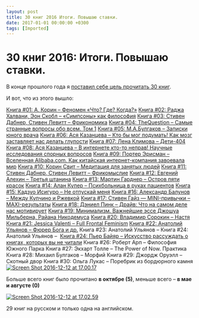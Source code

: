 ```yaml
---
layout: post
title: 30 книг 2016 Итоги. Повышаю ставки.
date: 2017-01-01 00:00:00 +0300
tags: [Imported]
---
```

# 30 книг 2016: Итоги. Повышаю ставки.

В конце прошлого года я [поставил себе цель прочитать 30 книг](https://blog.alexeyev.me/2015/12/30-books-2016/ "2016: 30 книг").

И вот, что из этого вышло:

[Книга #01: А. Корин – Феномен «Что? Где? Когда?»](https://blog.alexeyev.me/2016/01/fenomen-chgk/ "Книга #01: А. Корин – Феномен «Что? Где? Когда?»")
[Книга #02: Раджа Халвани, Эон Скобл – «Симпсоны» как философия](https://blog.alexeyev.me/2016/01/the-simpsons-and-philosophy/ "Книга #02: Раджа Халвани, Эон Скобл – «Симпсоны» как философия")
[Книга #03: Стивен Дабнер, Стивен Левитт – Фрикономика](https://blog.alexeyev.me/2016/01/freakonomics/ "Книга #03: Стивен Дабнер, Стивен Левитт – Фрикономика")
[Книга #04: TheQuestion – Самые странные вопросы обо всем. Том 1](https://blog.alexeyev.me/2016/02/the-question/ "Книга #04: TheQuestion – Самые странные вопросы обо всем. Том 1")
[Книга #05: М.А.Булгаков – Записки юного врача](https://blog.alexeyev.me/2016/02/notes-of-young-doctor/ "Книга #05: М.А.Булгаков – Записки юного врача")
[Книга #06: Ася Казанцева – Кто бы мог подумать! Как мозг заставляет нас делать глупости](https://blog.alexeyev.me/2016/02/asya-kazantseva/ "Книга #06: Ася Казанцева – Кто бы мог подумать! Как мозг заставляет нас делать глупости")
[Книга #07: Лена Климова – Дети-404](https://blog.alexeyev.me/2016/04/404/ "Книга #07: Лена Климова – Дети-404")
[Книга #08: Ася Казанцева – В интернете кто-то неправ! Научные исследования спорных вопросов](https://blog.alexeyev.me/2016/04/asya-kazantseva-2/ "Книга #08: Ася Казанцева – В интернете кто-то неправ! Научные исследования спорных вопросов")
[Книга #09: Портер Эрисман – Вселенная Alibaba.com. Как китайская интернет-компания завоевала мир](https://blog.alexeyev.me/2016/04/alibaba/ "Книга #09: Портер Эрисман – Вселенная Alibaba.com. Как китайская интернет-компания завоевала мир")
[Книга #10: Корин Свит – Медитация для занятых людей](https://blog.alexeyev.me/2016/06/corinne-sweet/ "Книга #10:  Корин Свит – Медитация для занятых людей")
[Книга #11: Стивен Дабнер, Стивен Левитт – Фрикомыслие](https://blog.alexeyev.me/2016/07/think-like-a-freak/ "Книга #11: Стивен Дабнер, Стивен Левитт – Фрикомыслие")
[Книга #12: Евгений Алехин – Третья штанина](https://blog.alexeyev.me/2016/07/alekhin/ "Книга #12: Евгений Алехин – Третья штанина")
[Книга #13: Мартин Гарднер – Остров пяти красок](https://blog.alexeyev.me/2016/08/gardner/ "Книга #13: Мартин Гарднер – Остров пяти красок")
[Книга #14: Алан Купер – Психбольница в руках пациентов](https://blog.alexeyev.me/2016/08/cooper/ "Книга #14: Алан Купер – Психбольница в руках пациентов")
[Книга #15: Кадзуо Исигуро – Не отпускай меня](https://blog.alexeyev.me/2016/09/kazuo-ishiguro/ "Книга #15: Кадзуо Исигуро – Не отпускай меня")
[Книга #16: Александр Балунов – Между Купчино и Ржевкой](https://blog.alexeyev.me/2016/09/balunov/ "Книга #16: Александр Балунов – Между Купчино и Ржевкой")
[Книга #17: Стивен Гайз — MINI-привычки – MAXI-результаты](https://blog.alexeyev.me/2016/09/stephen-guise-mini-habbits/ "Книга #17: Стивен Гайз — MINI-привычки – MAXI-результаты")
[Книга #18: Дэниел Пинк – Драйв: Что на самом деле нас мотивирует](https://blog.alexeyev.me/2016/10/daniel-pink/ "Книга #18: Дэниел Пинк – Драйв: Что на самом деле нас мотивирует")
[Книга #19: Минимализм. Важнейшие эссе Джошуа Мильберна, Райана Никодемуса](https://blog.alexeyev.me/2016/10/theminimalists/ "Книга #19: Минимализм. Важнейшие эссе Джошуа Мильберна, Райана Никодемуса")
[Книга #20: Владимир Сорокин – Настя](https://blog.alexeyev.me/2016/11/sorokin-nastya/ "Книга #20: Владимир Сорокин – Настя")
[Книга #21: Jessica Valenti – Full Frontal Feminism](https://blog.alexeyev.me/2016/11/full-frontal-feminism/ "Книга #21: Jessica Valenti – Full Frontal Feminism")
[Книга #22: Анатолий Ульянов – Фюрер Бога и др.](https://blog.alexeyev.me/2016/11/ulyanov/ "Книга #22: Анатолий Ульянов – Фюрер Бога и др.")
Книга #23: Анатолий Ульянов – 
Книга #24: Анатолий Ульянов – 
[Книга #24: Пьер Байяр – Искусство рассуждать о книгах, которых вы не читали](https://blog.alexeyev.me/2016/11/pierre-bayard/ "Книга #25: Пьер Байяр – Искусство рассуждать о книгах, которых вы не читали")
Книга #26: Роберт Арп – Философия Южного Парка
Книга #27: Экхарт Толле – The Power of Now. Практика
Книга #28: Михаил Булгаков – Морфий
Книга #29: Джордж Оруэлл – Скотный двор
Книга #30: Ольга Лукас – Поребрик из бордюрного камня
[![Screen Shot 2016-12-12 at 17.00.17](https://vlaim.s3.amazonaws.com/uploads/2016/12/Screen-Shot-2016-12-12-at-17.00.17-e1481551489605.png)](https://vlaim.s3.amazonaws.com/uploads/2016/12/Screen-Shot-2016-12-12-at-17.00.17.png)

Больше всего книг было прочитано **в октябре (5)**, меньше всего – **в мае и августе (0)**

[![Screen Shot 2016-12-12 at 17.02.59](https://vlaim.s3.amazonaws.com/uploads/2016/12/Screen-Shot-2016-12-12-at-17.02.59.png)](https://vlaim.s3.amazonaws.com/uploads/2016/12/Screen-Shot-2016-12-12-at-17.02.59.png)

29 книг на русском и только одна на английском.